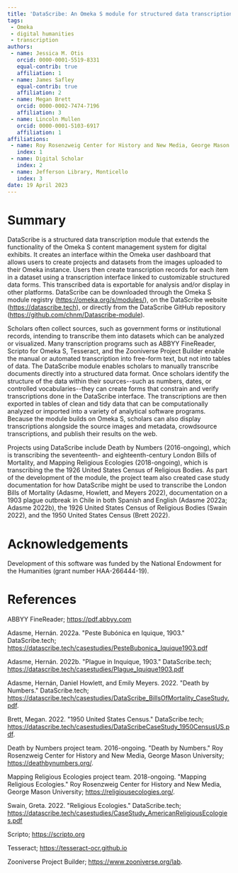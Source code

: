 ```yaml
---
title: 'DataScribe: An Omeka S module for structured data transcription'
tags:
 - Omeka
 - digital humanities
 - transcription
authors:
 - name: Jessica M. Otis
   orcid: 0000-0001-5519-8331
   equal-contrib: true
   affiliation: 1
 - name: James Safley
   equal-contrib: true
   affiliation: 2
 - name: Megan Brett
   orcid: 0000-0002-7474-7196
   affiliation: 3
 - name: Lincoln Mullen
   orcid: 0000-0001-5103-6917
   affiliation: 1
affiliations:
 - name: Roy Rosenzweig Center for History and New Media, George Mason University, USA
   index: 1
 - name: Digital Scholar
   index: 2
 - name: Jefferson Library, Monticello
   index: 3
date: 19 April 2023
---
```


# Summary

DataScribe is a structured data transcription module that extends the functionality of the Omeka S content management system for digital exhibits. It creates an interface within the Omeka user dashboard that allows users to create projects and datasets from the images uploaded to their Omeka instance. Users then create transcription records for each item in a dataset using a transcription interface linked to customizable structured data forms. This transcribed data is exportable for analysis and/or display in other platforms. DataScribe can be downloaded through the Omeka S module registry (https://omeka.org/s/modules/), on the DataScribe website (https://datascribe.tech), or directly from the DataScribe GitHub repository (https://github.com/chnm/Datascribe-module).

Scholars often collect sources, such as government forms or institutional records, intending to transcribe them into datasets which can be analyzed or visualized. Many transcription programs such as ABBYY FineReader, Scripto for Omeka S, Tesseract, and the Zooniverse Project Builder enable the manual or automated transcription into free-form text, but not into tables of data. The DataScribe module enables scholars to manually transcribe documents directly into a structured data format. Once scholars identify the structure of the data within their sources--such as numbers, dates, or controlled vocabularies--they can create forms that constrain and verify transcriptions done in the DataScribe interface. The transcriptions are then exported in tables of clean and tidy data that can be computationally analyzed or imported into a variety of analytical software programs. Because the module builds on Omeka S, scholars can also display transcriptions alongside the source images and metadata, crowdsource transcriptions, and publish their results on the web.

Projects using DataScribe include Death by Numbers (2016-ongoing), which is transcribing the seventeenth- and eighteenth-century London Bills of Mortality, and Mapping Religious Ecologies (2018-ongoing), which is transcribing the the 1926 United States Census of Religious Bodies. As part of the development of the module, the project team also created case study documentation for how DataScribe might be used to transcribe the London Bills of Mortality (Adasme, Howlett, and Meyers 2022), documentation on a 1903 plague outbreak in Chile in both Spanish and English (Adasme 2022a; Adasme 2022b), the 1926 United States Census of Religious Bodies (Swain 2022), and the 1950 United States Census (Brett 2022).

# Acknowledgements

Development of this software was funded by the National Endowment for the Humanities (grant number HAA-266444-19).

# References

ABBYY FineReader; https://pdf.abbyy.com

Adasme, Hernán. 2022a. "Peste Bubónica en Iquique, 1903." DataScribe.tech; https://datascribe.tech/casestudies/PesteBubonica_Iquique1903.pdf

Adasme, Hernán. 2022b. "Plague in Inquique, 1903." DataScribe.tech; https://datascribe.tech/casestudies/Plague_Iquique1903.pdf

Adasme, Hernán, Daniel Howlett, and Emily Meyers. 2022. "Death by Numbers." DataScribe.tech; https://datascribe.tech/casestudies/DataScribe_BillsOfMortality_CaseStudy.pdf.

Brett, Megan. 2022. "1950 United States Census." DataScribe.tech; https://datascribe.tech/casestudies/DataScribeCaseStudy_1950CensusUS.pdf.

Death by Numbers project team. 2016-ongoing. "Death by Numbers." Roy Rosenzweig Center for History and New Media, George Mason University; https://deathbynumbers.org/.

Mapping Religious Ecologies project team. 2018-ongoing. "Mapping Religious Ecologies." Roy Rosenzweig Center for History and New Media, George Mason University; https://religiousecologies.org/.

Swain, Greta. 2022. "Religious Ecologies." DataScribe.tech; https://datascribe.tech/casestudies/CaseStudy_AmericanReligiousEcologies.pdf

Scripto; https://scripto.org

Tesseract; https://tesseract-ocr.github.io

Zooniverse Project Builder; https://www.zooniverse.org/lab.

